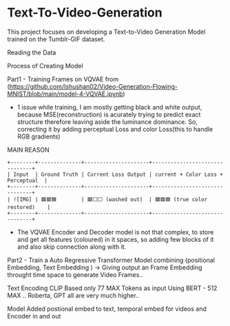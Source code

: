 # Text-To-Video-Generation
This project focuses on developing a Text-to-Video Generation Model trained on the Tumblr-GIF dataset.

Reading the Data

Process of Creating Model

Part1 - Training Frames on VQVAE from (https://github.com/Ishushan02/Video-Generation-Flowing-MNIST/blob/main/model-4-VQVAE.ipynb)

- 1 issue while training, I am mostly getting black and white output, because MSE(reconstruction) is acurately trying to predict exact structure therefore leaving aside the luminance dominance. So, correcting it by adding perceptual Loss and color Loss(this to handle RGB gradients) 

MAIN REASON

```
+--------+--------------+---------------------+-------------------------------+
| Input  | Ground Truth | Current Loss Output | current + Color Loss + Perceptual  |
+--------+--------------+---------------------+-------------------------------+
| ![IMG] | 🟩🟥🟦        | 🟩⬜⬜ (washed out)  | 🟩🟥🟦 (true color restored)    |
+--------+--------------+---------------------+-------------------------------+
```


- The VQVAE Encoder and Decoder model is not that complex, to store and get all features (coloured) in it spaces, so
adding few blocks of it and also skip connection along with it.


Part2 - Train a Auto Regressive Transformer Model combining (positional Embedding, Text Embedding ) -> Giving output an Frame Embedding  throught time space to generate Video Frames..



Text Encoding 
CLIP Based only 77 MAX Tokens as input
Using BERT - 512 MAX .. 
Roberta, GPT all are very much higher..

Model
Added postional embed to text, temporal embed for videos and Encoder in and out
